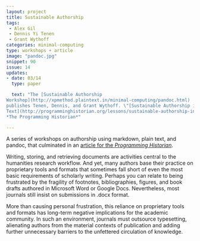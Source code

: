 ```yaml
---
layout: project
title: Sustainable Authorship
tags:
 - Alex Gil
 - Dennis Yi Tenen
 - Grant Wythoff
categories: minimal-computing
type: workshops + article
image: "pandoc.jpg"
snippet: 90
issue: 14
updates:
- date: 03/14
  type: paper

  text: "The [Sustainable Authorship
Workshop](http://xpmethod.plaintext.in/minimal-computing/pandoc.html)
publishes Tenen, Dennis, and Grant Wythoff. \"[Sustainable Authorship in Plain
Text](http://programminghistorian.org/lessons/sustainable-authorship-in-plain-text-using-pandoc-and-markdown).\"
*The Programming Historian*"

---
```


A series of workshops on authorship using markdown, plain text, and pandoc,
that culminated in an [article for the *Programming
Historian*](http://programminghistorian.org/lessons/sustainable-authorship-in-plain-text-using-pandoc-and-markdown).

Writing, storing, and retrieving documents are activities central to the
humanities research workflow. And yet, many authors base their practice on
proprietary tools and formats that sometimes fall short of even the most basic
requirements of scholarly writing. Perhaps you can relate to being frustrated
by the fragility of footnotes, bibliographies, figures, and book drafts
authored in Microsoft Word or Google Docs. Nevertheless, most journals still
insist on submissions in .docx format.

More than causing personal frustration, this reliance on proprietary tools and
formats has long-term negative implications for the academic community. In
such an environment, journals must outsource typesetting, alienating authors
from the material contexts of publication and adding further unnecessary
barriers to the unfettered circulation of knowledge.
